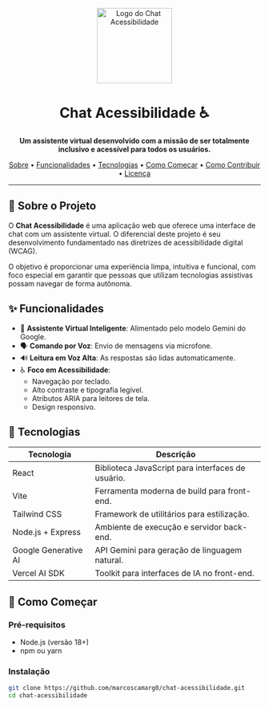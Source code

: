 <p align="center">
  <img src="[logo.png](https://postimg.cc/jWd7525K)" alt="Logo do Chat Acessibilidade" width="150" />
</p>

<h1 align="center">Chat Acessibilidade ♿</h1>

<p align="center"><strong>Um assistente virtual desenvolvido com a missão de ser totalmente inclusivo e acessível para todos os usuários.</strong></p>

<p align="center">
  <a href="#-sobre-o-projeto">Sobre</a> •
  <a href="#-funcionalidades">Funcionalidades</a> •
  <a href="#-tecnologias">Tecnologias</a> •
  <a href="#-como-começar">Como Começar</a> •
  <a href="#-como-contribuir">Como Contribuir</a> •
  <a href="#-licença">Licença</a>
</p>

---

## 🎯 Sobre o Projeto

O **Chat Acessibilidade** é uma aplicação web que oferece uma interface de chat com um assistente virtual. O diferencial deste projeto é seu desenvolvimento fundamentado nas diretrizes de acessibilidade digital (WCAG).

O objetivo é proporcionar uma experiência limpa, intuitiva e funcional, com foco especial em garantir que pessoas que utilizam tecnologias assistivas possam navegar de forma autônoma.

## ✨ Funcionalidades

- 🤖 **Assistente Virtual Inteligente**: Alimentado pelo modelo Gemini do Google.
- 🗣️ **Comando por Voz**: Envio de mensagens via microfone.
- 🔊 **Leitura em Voz Alta**: As respostas são lidas automaticamente.
- ♿ **Foco em Acessibilidade**:
  - Navegação por teclado.
  - Alto contraste e tipografia legível.
  - Atributos ARIA para leitores de tela.
  - Design responsivo.

## 🚀 Tecnologias

| Tecnologia          | Descrição                                                       |
|---------------------|-----------------------------------------------------------------|
| React               | Biblioteca JavaScript para interfaces de usuário.               |
| Vite                | Ferramenta moderna de build para front-end.                     |
| Tailwind CSS        | Framework de utilitários para estilização.                      |
| Node.js + Express   | Ambiente de execução e servidor back-end.                       |
| Google Generative AI| API Gemini para geração de linguagem natural.                   |
| Vercel AI SDK       | Toolkit para interfaces de IA no front-end.                     |

## 🏁 Como Começar

### Pré-requisitos

- Node.js (versão 18+)
- npm ou yarn

### Instalação

```bash
git clone https://github.com/marcoscamarg0/chat-acessibilidade.git
cd chat-acessibilidade
